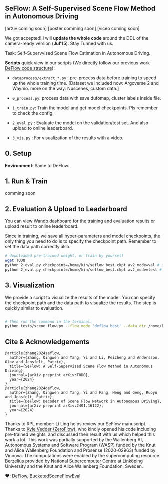 SeFlow: A Self-Supervised Scene Flow Method in Autonomous Driving
---

[arXiv coming soon] [poster comming soon] [viceo coming soon]

We got accepted! I will **update the whole code** around the DDL of the camera-ready version (**Jul'15**). Stay Tunned with us.

Task: Self-Supervvised Scene Flow Estimation in Autonomous Driving. 

**Scripts** quick view in our scripts (We directly follow our previous work [DeFlow code structure](https://github.com/KTH-RPL/DeFlow)):

- `dataprocess/extract_*.py` : pre-process data before training to speed up the whole training time. 
  [Dataset we included now: Argoverse 2 and Waymo.  more on the way: Nuscenes, custom data.]
  
- `0_process.py`: process data with save dufomap, cluster labels inside file.

- `1_train.py`: Train the model and get model checkpoints. Pls remember to check the config.

- `2_eval.py` : Evaluate the model on the validation/test set. And also upload to online leaderboard.

- `3_vis.py` : For visualization of the results with a video.


## 0. Setup

**Environment**: Same to DeFlow. 


## 1. Run & Train

comming soon

## 2. Evaluation & Upload to Leaderboard

You can view Wandb dashboard for the training and evaluation results or upload result to online leaderboard.

Since in training, we save all hyper-parameters and model checkpoints, the only thing you need to do is to specify the checkpoint path. Remember to set the data path correctly also.

```bash
# downloaded pre-trained weight, or train by yourself
wget TODO
python 2_eval.py checkpoint=/home/kin/seflow_best.ckpt av2_mode=val # it will directly prints all metric
python 2_eval.py checkpoint=/home/kin/seflow_best.ckpt av2_mode=test # it will output the av2_submit.zip for you to submit to leaderboard
```


## 3. Visualization

We provide a script to visualize the results of the model. You can specify the checkpoint path and the data path to visualize the results. The step is quickly similar to evaluation.

```bash

# Then run the command in the terminal:
python tests/scene_flow.py --flow_mode 'deflow_best' --data_dir /home/kin/data/av2/preprocess/sensor/mini
```


## Cite & Acknowledgements

```
@article{zhang2024seflow,
  author={Zhang, Qingwen and Yang, Yi and Li, Peizheng and Andersson, Olov and Jensfelt, Patric},
  title={SeFlow: A Self-Supervised Scene Flow Method in Autonomous Driving},
  journal={arXiv preprint arXiv:TODO},
  year={2024}
}
@article{zhang2024deflow,
  author={Zhang, Qingwen and Yang, Yi and Fang, Heng and Geng, Ruoyu and Jensfelt, Patric},
  title={DeFlow: Decoder of Scene Flow Network in Autonomous Driving},
  journal={arXiv preprint arXiv:2401.16122},
  year={2024}
}
```

Thanks to RPL member: Li Ling helps review our SeFlow manuscript. 
Thanks to [Kyle Vedder (ZeroFlow)](https://github.com/kylevedder), who kindly opened his code including pre-trained weights, and discussed their result with us which helped this work a lot. 
This work was partially supported by the Wallenberg AI, Autonomous Systems and Software Program (WASP) funded by the Knut and Alice Wallenberg Foundation and Prosense (2020-02963) funded by Vinnova. 
The computations were enabled by the supercomputing resource Berzelius provided by National Supercomputer Centre at Linköping University and the Knut and Alice Wallenberg Foundation, Sweden.

❤️: [DeFlow](https://github.com/KTH-RPL/DeFlow), [BucketedSceneFlowEval](https://github.com/kylevedder/BucketedSceneFlowEval)

